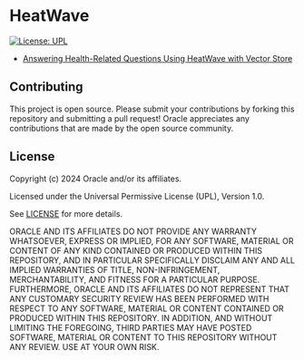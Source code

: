 # HeatWave

[![License: UPL](https://img.shields.io/badge/license-UPL-green)](https://img.shields.io/badge/license-UPL-green)

* [Answering Health-Related Questions Using HeatWave with Vector Store](healthcare/)
<!-- * [Getting Started with MySQL HeatWave for AWS on OCI](OCI_Getting_Started_HeatWave_v04.md)
* [Connect to MySQL HeatWave on AWS via Public Endpoint from OCI Compute](OCI-connect-hw-public-endpoint-devrel0922.md)
* [Getting Started with MySQL HeatWave for AWS on AWS](AWS_Getting_Started_Heatwave_v02.md)
* [Connecting To and Managing HeatWave on AWS](connecting-managing-heatwave-aws-devrel0622.md)
* [HeatWave on AWS Metrics and Performance Tools](metrics-and-performance-hw-aws-devrel0622.md) -->

## Contributing

This project is open source.  Please submit your contributions by forking this repository and submitting a pull request!  Oracle appreciates any contributions that are made by the open source community.

## License

Copyright (c) 2024 Oracle and/or its affiliates.

Licensed under the Universal Permissive License (UPL), Version 1.0.

See [LICENSE](LICENSE) for more details.

ORACLE AND ITS AFFILIATES DO NOT PROVIDE ANY WARRANTY WHATSOEVER, EXPRESS OR IMPLIED, FOR ANY SOFTWARE, MATERIAL OR CONTENT OF ANY KIND CONTAINED OR PRODUCED WITHIN THIS REPOSITORY, AND IN PARTICULAR SPECIFICALLY DISCLAIM ANY AND ALL IMPLIED WARRANTIES OF TITLE, NON-INFRINGEMENT, MERCHANTABILITY, AND FITNESS FOR A PARTICULAR PURPOSE.  FURTHERMORE, ORACLE AND ITS AFFILIATES DO NOT REPRESENT THAT ANY CUSTOMARY SECURITY REVIEW HAS BEEN PERFORMED WITH RESPECT TO ANY SOFTWARE, MATERIAL OR CONTENT CONTAINED OR PRODUCED WITHIN THIS REPOSITORY. IN ADDITION, AND WITHOUT LIMITING THE FOREGOING, THIRD PARTIES MAY HAVE POSTED SOFTWARE, MATERIAL OR CONTENT TO THIS REPOSITORY WITHOUT ANY REVIEW. USE AT YOUR OWN RISK. 
